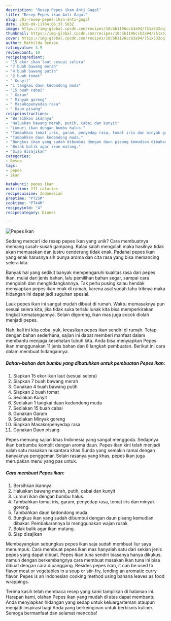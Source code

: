 ```yaml
---
description: "Resep Pepes ikan Anti Gagal"
title: "Resep Pepes ikan Anti Gagal"
slug: 301-resep-pepes-ikan-anti-gagal
date: 2020-09-11T04:06:37.503Z
image: https://img-global.cpcdn.com/recipes/10cbb1196ccb3a94/751x532cq70/pepes-ikan-foto-resep-utama.jpg
thumbnail: https://img-global.cpcdn.com/recipes/10cbb1196ccb3a94/751x532cq70/pepes-ikan-foto-resep-utama.jpg
cover: https://img-global.cpcdn.com/recipes/10cbb1196ccb3a94/751x532cq70/pepes-ikan-foto-resep-utama.jpg
author: Mathilda Benson
ratingvalue: 3.9
reviewcount: 10
recipeingredient:
- "15 ekor ikan laut sesuai selera"
- "7 buah bawang merah"
- "4 buah bawang putih"
- "2 buah tomat"
- " Kunyit"
- "1 tangkai daun kedondong muda"
- "15 buah cabai"
- " Garam"
- " Minyak goreng"
- " Masakopenyedap rasa"
- " Daun pisang"
recipeinstructions:
- "Bersihkan ikannya"
- "Haluskan bawang merah, putih, cabai dan kunyit"
- "Lumuri ikan dengan bumbu halus."
- "Tambahkan tomat iris, garam, penyedap rasa, tomat iris dan minyak goreng."
- "Tambahkan daun kedondong muda."
- "Bungkus ikan yang sudah dibumbui dengan daun pisang kemudian dibakar. Pembakarannya bi menggunakan wajan rusak"
- "Bolak balik agar ikan matang."
- "Siap disajikan"
categories:
- Resep
tags:
- pepes
- ikan

katakunci: pepes ikan 
nutrition: 111 calories
recipecuisine: Indonesian
preptime: "PT25M"
cooktime: "PT44M"
recipeyield: "4"
recipecategory: Dinner

---
```



![Pepes ikan](https://img-global.cpcdn.com/recipes/10cbb1196ccb3a94/751x532cq70/pepes-ikan-foto-resep-utama.jpg)

Sedang mencari ide resep pepes ikan yang unik? Cara membuatnya memang susah-susah gampang. Kalau salah mengolah maka hasilnya tidak akan memuaskan dan justru cenderung tidak enak. Padahal pepes ikan yang enak harusnya sih punya aroma dan cita rasa yang bisa memancing selera kita.

Banyak hal yang sedikit banyak mempengaruhi kualitas rasa dari pepes ikan, mulai dari jenis bahan, lalu pemilihan bahan segar, sampai cara mengolah dan menghidangkannya. Tak perlu pusing kalau hendak menyiapkan pepes ikan enak di rumah, karena asal sudah tahu triknya maka hidangan ini dapat jadi suguhan spesial.

Lauk pepes ikan ini sangat mudah dibuat di rumah. Waktu memasaknya pun sesuai selera kita, jika tidak suka terlalu lunak kita bisa memperkirakan tingkat kematangannya. Selain digoreng, ikan mas juga cocok diolah menjadi pepes.


Nah, kali ini kita coba, yuk, kreasikan pepes ikan sendiri di rumah. Tetap dengan bahan sederhana, sajian ini dapat memberi manfaat dalam membantu menjaga kesehatan tubuh kita. Anda bisa menyiapkan Pepes ikan menggunakan 11 jenis bahan dan 8 langkah pembuatan. Berikut ini cara dalam membuat hidangannya.

<!--inarticleads1-->

##### Bahan-bahan dan bumbu yang dibutuhkan untuk pembuatan Pepes ikan:

1. Siapkan 15 ekor ikan laut (sesuai selera)
1. Siapkan 7 buah bawang merah
1. Gunakan 4 buah bawang putih
1. Siapkan 2 buah tomat
1. Sediakan  Kunyit
1. Sediakan 1 tangkai daun kedondong muda
1. Sediakan 15 buah cabai
1. Gunakan  Garam
1. Sediakan  Minyak goreng
1. Siapkan  Masako/penyedap rasa
1. Gunakan  Daun pisang


Pepes memang sajian khas Indonesia yang sangat menggoda. Sedapnya ikan berbumbu komplit dengan aroma daun. Pepes ikan kini telah menjadi salah satu masakan nusantara khas Sunda yang semakin ramai dengan banyaknya penggemar. Selain rasanya yang khas, pepes ikan juga merupakan menu yang pas untuk. 

<!--inarticleads2-->

##### Cara membuat Pepes ikan:

1. Bersihkan ikannya
1. Haluskan bawang merah, putih, cabai dan kunyit
1. Lumuri ikan dengan bumbu halus.
1. Tambahkan tomat iris, garam, penyedap rasa, tomat iris dan minyak goreng.
1. Tambahkan daun kedondong muda.
1. Bungkus ikan yang sudah dibumbui dengan daun pisang kemudian dibakar. Pembakarannya bi menggunakan wajan rusak
1. Bolak balik agar ikan matang.
1. Siap disajikan


Membayangkan sebungkus pepes ikan saja sudah membuat liur saya menumpuk. Cara membuat pepes ikan mas hanyalah satu dari sekian jenis pepes yang dapat dibuat. Pepes ikan tuna sendiri biasanya hanya dikukus, namun dengan berkembangnya cara membuat masakan ikan tuna ini bisa dibuat dengan cara dipanggang. Besides pepes ikan, it can be used to flavor meat or vegetables in a soup or stir-fry, lending an aromatic curry flavor. Pepes is an Indonesian cooking method using banana leaves as food wrappings. 

Terima kasih telah membaca resep yang kami tampilkan di halaman ini. Harapan kami, olahan Pepes ikan yang mudah di atas dapat membantu Anda menyiapkan hidangan yang sedap untuk keluarga/teman ataupun menjadi inspirasi bagi Anda yang berkeinginan untuk berbisnis kuliner. Semoga bermanfaat dan selamat mencoba!
